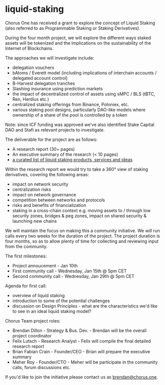 # liquid-staking

Chorus One has received a grant to explore the concept of Liquid Staking (also referred to as Programmable Staking or Staking Derivatives). 

During the four month project, we will explore the different ways staked assets will be tokenized and the implications on the sustainability of the Internet of Blockchains.

The approaches we will investigate include:
- delegation vouchers
- bAtoms / Everett model (including implications of interchain accounts / delegated account control)
- B-Harvest delegation tranches
- Slashing insurance using prediction markets
- the impact of decentralized control of assets using sMPC / BLS (tBTC, Ren, Herdius etc.)
- centralized staking offerings from Binance, Poloniex, etc.
- various staking pool designs, particularly DAO-like models where ownership of a share of the pool is controlled by a token

Note: since ICF funding was approved we've also identified Stake Capital DAO and Stafi as relevant projects to investigate.

The deliverable for the project are as follows:
- A research report (30+ pages) 
- An executive summary of the research (< 10 pages)  
- [a curated list of liquid staking products, services and ideas](/awesome-liquid-staking.md) 

Within the research report we would try to take a 360° view of staking derivatives, covering the following areas: 
- impact on network security
- centralization risks
- impact on network governance
- competition between networks and protocols
- risks and benefits of financialization
- staking in a cross-chain context e.g. moving assets to / through low security zones, bridges & peg zones, impact on shared security & launching new chains

We will maintain the focus on making this a community initiative. We will run calls every two weeks for the duration of the project. The project duration is four months, so as to allow plenty of time for collecting and reviewing input from the community. 

The first milestones:
- Project annoucement - Jan 10th
- First community call - Wednesday, Jan 15th @ 5pm CET
- Second community call - Wednesday, Jan 29th @ 5pm CET

Agenda for first call:
- overview of liquid staking
- introduction to some of the potential challenges
- discussion on Design Principles - what are the characteristics we'd like to see in an ideal liquid staking model?

Chorus Team project roles:
- Brendan Dillon - Strategy & Bus. Dev. - Brendan will be the overall project coordinator
- Felix Lutsch - Research Analyst - Felix will compile the final detailed research report
- Brian Fabian Crain - Founder/CEO - Brian will prepare the executive summary
- Meher Roy - Founder/CTO - Meher will be participate in the community calls, forum discussions etc.

If you'd like to join the initiative please contact us as brendan@chorus.one.


